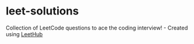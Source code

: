 # leet-solutions
Collection of LeetCode questions to ace the coding interview! - Created using [LeetHub](https://github.com/QasimWani/LeetHub)
